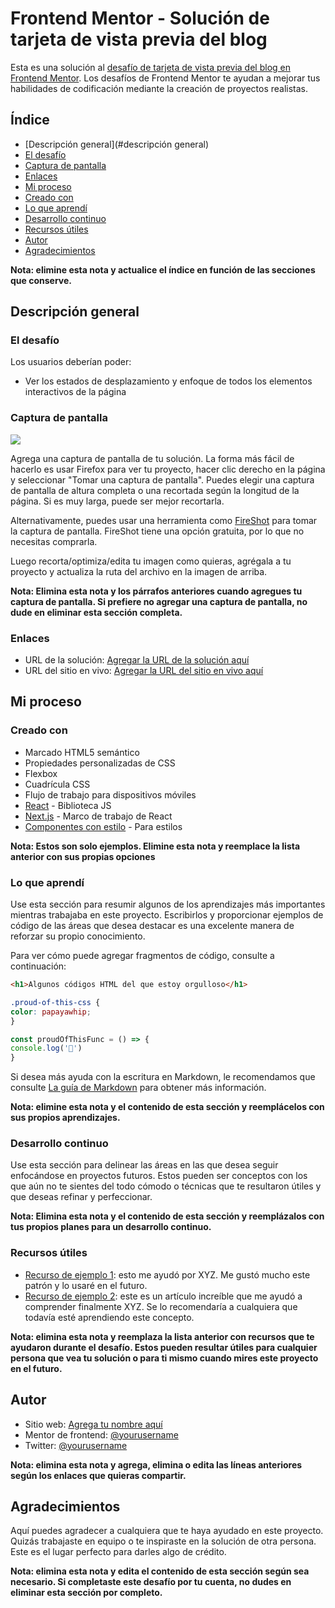 # Frontend Mentor - Solución de tarjeta de vista previa del blog

Esta es una solución al [desafío de tarjeta de vista previa del blog en Frontend Mentor](https://www.frontendmentor.io/challenges/blog-preview-card-ckPaj01IcS). Los desafíos de Frontend Mentor te ayudan a mejorar tus habilidades de codificación mediante la creación de proyectos realistas.

## Índice

- [Descripción general](#descripción general)
- [El desafío](#el-desafío)
- [Captura de pantalla](#captura-de-pantalla)
- [Enlaces](#enlaces)
- [Mi proceso](#mi-proceso)
- [Creado con](#creada-con)
- [Lo que aprendí](#lo-que-aprendí)
- [Desarrollo continuo](#desarrollo-continuo)
- [Recursos útiles](#recursos-útiles)
- [Autor](#autor)
- [Agradecimientos](#agradecimientos)

**Nota: elimine esta nota y actualice el índice en función de las secciones que conserve.**

## Descripción general

### El desafío

Los usuarios deberían poder:

- Ver los estados de desplazamiento y enfoque de todos los elementos interactivos de la página

### Captura de pantalla

![](./screenshot.jpg)

Agrega una captura de pantalla de tu solución. La forma más fácil de hacerlo es usar Firefox para ver tu proyecto, hacer clic derecho en la página y seleccionar "Tomar una captura de pantalla". Puedes elegir una captura de pantalla de altura completa o una recortada según la longitud de la página. Si es muy larga, puede ser mejor recortarla.

Alternativamente, puedes usar una herramienta como [FireShot](https://getfireshot.com/) para tomar la captura de pantalla. FireShot tiene una opción gratuita, por lo que no necesitas comprarla.

Luego recorta/optimiza/edita tu imagen como quieras, agrégala a tu proyecto y actualiza la ruta del archivo en la imagen de arriba.

**Nota: Elimina esta nota y los párrafos anteriores cuando agregues tu captura de pantalla. Si prefiere no agregar una captura de pantalla, no dude en eliminar esta sección completa.**

### Enlaces

- URL de la solución: [Agregar la URL de la solución aquí](https://your-solution-url.com)
- URL del sitio en vivo: [Agregar la URL del sitio en vivo aquí](https://chrissolusnj.github.io/Blog-Preview-Card/)

## Mi proceso

### Creado con

- Marcado HTML5 semántico
- Propiedades personalizadas de CSS
- Flexbox
- Cuadrícula CSS
- Flujo de trabajo para dispositivos móviles
- [React](https://reactjs.org/) - Biblioteca JS
- [Next.js](https://nextjs.org/) - Marco de trabajo de React
- [Componentes con estilo](https://styled-components.com/) - Para estilos

**Nota: Estos son solo ejemplos. Elimine esta nota y reemplace la lista anterior con sus propias opciones**

### Lo que aprendí

Use esta sección para resumir algunos de los aprendizajes más importantes mientras trabajaba en este proyecto. Escribirlos y proporcionar ejemplos de código de las áreas que desea destacar es una excelente manera de reforzar su propio conocimiento.

Para ver cómo puede agregar fragmentos de código, consulte a continuación:

```html
<h1>Algunos códigos HTML del que estoy orgulloso</h1>
```
```css
.proud-of-this-css {
color: papayawhip;
}
```
```js
const proudOfThisFunc = () => {
console.log('🎉')
}
```

Si desea más ayuda con la escritura en Markdown, le recomendamos que consulte [La guía de Markdown](https://www.markdownguide.org/) para obtener más información.

**Nota: elimine esta nota y el contenido de esta sección y reemplácelos con sus propios aprendizajes.**

### Desarrollo continuo

Use esta sección para delinear las áreas en las que desea seguir enfocándose en proyectos futuros. Estos pueden ser conceptos con los que aún no te sientes del todo cómodo o técnicas que te resultaron útiles y que deseas refinar y perfeccionar.

**Nota: Elimina esta nota y el contenido de esta sección y reemplázalos con tus propios planes para un desarrollo continuo.**

### Recursos útiles

- [Recurso de ejemplo 1](https://www.example.com): esto me ayudó por XYZ. Me gustó mucho este patrón y lo usaré en el futuro.
- [Recurso de ejemplo 2](https://www.example.com): este es un artículo increíble que me ayudó a comprender finalmente XYZ. Se lo recomendaría a cualquiera que todavía esté aprendiendo este concepto.

**Nota: elimina esta nota y reemplaza la lista anterior con recursos que te ayudaron durante el desafío. Estos pueden resultar útiles para cualquier persona que vea tu solución o para ti mismo cuando mires este proyecto en el futuro.**

## Autor

- Sitio web: [Agrega tu nombre aquí](https://www.your-site.com)
- Mentor de frontend: [@yourusername](https://www.frontendmentor.io/profile/yourusername)
- Twitter: [@yourusername](https://www.twitter.com/yourusername)

**Nota: elimina esta nota y agrega, elimina o edita las líneas anteriores según los enlaces que quieras compartir.**

## Agradecimientos

Aquí puedes agradecer a cualquiera que te haya ayudado en este proyecto. Quizás trabajaste en equipo o te inspiraste en la solución de otra persona. Este es el lugar perfecto para darles algo de crédito.

**Nota: elimina esta nota y edita el contenido de esta sección según sea necesario. Si completaste este desafío por tu cuenta, no dudes en eliminar esta sección por completo.**